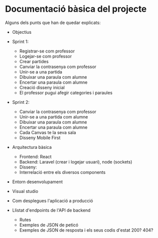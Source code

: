 # Documentació bàsica del projecte
Alguns dels punts que han de quedar explicats:
 * Objectius
  * Sprint 1:
    * Registrar-se com professor
    * Logejar-se com professor
    * Crear partides 
    * Canviar la contrasenya com professor
    * Unir-se a una partida
    * Dibuixar una paraula com alumne
    * Encertar una paraula com alumne
    * Creació disseny inicial
    * El professor pugui afegir categories i paraules
  * Sprint 2:
    * Canviar la contrasenya com professor
    * Unir-se a una partida com alumne
    * Dibuixar una paraula com alumne
    * Encertar una paraula com alumne
    * Cada Canvas te la seva sala
    * Disseny Mobile First
 * Arquitectura bàsica
   * Frontend: React
   * Backend: Laravel (crear i logejar usuari), node (sockets)
   * Disseny: 
   * Interrelació entre els diversos components
 * Entorn desenvolupament
  * Visual studio

 * Com desplegues l'aplicació a producció
 * Llistat d'endpoints de l'API de backend
    * Rutes
   * Exemples de JSON de peticó
   * Exemples de JSON de resposta i els seus codis d'estat 200? 404?
